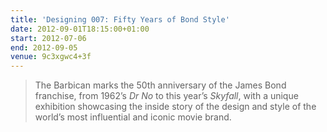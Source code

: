 ```yaml
---
title: 'Designing 007: Fifty Years of Bond Style'
date: 2012-09-01T18:15:00+01:00
start: 2012-07-06
end: 2012-09-05
venue: 9c3xgwc4+3f
---
```

> The Barbican marks the 50th anniversary of the James Bond franchise, from 1962’s <cite>Dr No</cite> to this year’s <cite>Skyfall</cite>, with a unique exhibition showcasing the inside story of the design and style of the world’s most influential and iconic movie brand.

